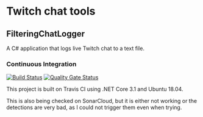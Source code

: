 # Twitch chat tools

## FilteringChatLogger

A C# application that logs live Twitch chat to a text file.

### Continuous Integration

[![Build Status](https://travis-ci.com/bernardosulzbach/twitch-chat-tools.svg?token=BH5q1d6v3PWdPAzWnpKC&branch=master)](https://travis-ci.com/bernardosulzbach/twitch-chat-tools)
[![Quality Gate Status](https://sonarcloud.io/api/project_badges/measure?project=bernardosulzbach-twitch-chat-tools&metric=alert_status)](https://sonarcloud.io/dashboard?id=bernardosulzbach-twitch-chat-tools)

This project is built on Travis CI using .NET Core 3.1 and Ubuntu 18.04.

This is also being checked on SonarCloud, but it is either not working or the detections are very bad, as I could not trigger them even when trying.
